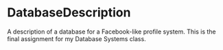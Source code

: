 DatabaseDescription
===================

A description of a database for a Facebook-like profile system.  This is the final assignment for my Database Systems class.
